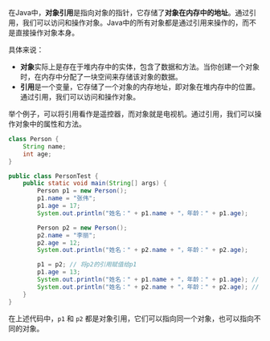 在Java中，**对象引用**是指向对象的指针，它存储了**对象在内存中的地址**。通过引用，我们可以访问和操作对象。Java中的所有对象都是通过引用来操作的，而不是直接操作对象本身。

具体来说：
- **对象**实际上是存在于堆内存中的实体，包含了数据和方法。当你创建一个对象时，在内存中分配了一块空间来存储该对象的数据。
- **引用**是一个变量，它存储了一个对象的内存地址，即对象在堆内存中的位置。通过引用，我们可以访问和操作对象。

举个例子，可以将引用看作是遥控器，而对象就是电视机。通过引用，我们可以操作对象中的属性和方法。

```java
class Person {
    String name;
    int age;
}

public class PersonTest {
    public static void main(String[] args) {
        Person p1 = new Person();
        p1.name = "张伟";
        p1.age = 17;
        System.out.println("姓名：" + p1.name + "，年龄：" + p1.age);

        Person p2 = new Person();
        p2.name = "李丽";
        p2.age = 12;
        System.out.println("姓名：" + p2.name + "，年龄：" + p2.age);

        p1 = p2; // 将p2的引用赋值给p1
        p1.age = 13;
        System.out.println("姓名：" + p1.name + "，年龄：" + p1.age); // 姓名：李丽，年龄：13
        System.out.println("姓名：" + p2.name + "，年龄：" + p2.age); // 姓名：李丽，年龄：13
    }
}
```
在上述代码中，`p1` 和 `p2` 都是对象引用，它们可以指向同一个对象，也可以指向不同的对象。
